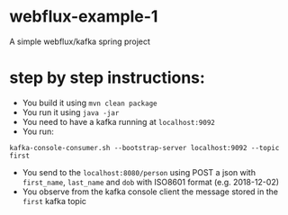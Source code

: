 # webflux-example-1
A simple webflux/kafka spring project

# step by step instructions:

- You build it using `mvn clean package`
- You run it using `java -jar `
- You need to have a kafka running at `localhost:9092`
- You run:

```
kafka-console-consumer.sh --bootstrap-server localhost:9092 --topic first
```
- You send to the `localhost:8080/person` using POST a json with `first_name`, `last_name` and `dob` with ISO8601 format (e.g. 2018-12-02)
- You observe from the kafka console client the message stored in the `first` kafka topic

